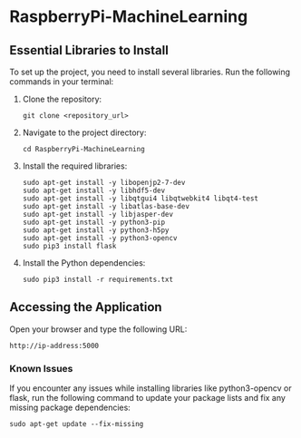 # RaspberryPi-MachineLearning

## Essential Libraries to Install
To set up the project, you need to install several libraries. Run the following commands in your terminal:

1. Clone the repository:
    ```
    git clone <repository_url>
    ```

2. Navigate to the project directory:
    ```
    cd RaspberryPi-MachineLearning
    ```

3. Install the required libraries:
    ```
    sudo apt-get install -y libopenjp2-7-dev
    sudo apt-get install -y libhdf5-dev
    sudo apt-get install -y libqtgui4 libqtwebkit4 libqt4-test
    sudo apt-get install -y libatlas-base-dev
    sudo apt-get install -y libjasper-dev
    sudo apt-get install -y python3-pip
    sudo apt-get install -y python3-h5py
    sudo apt-get install -y python3-opencv
    sudo pip3 install flask
    ```

4. Install the Python dependencies:
    ```
    sudo pip3 install -r requirements.txt
    ```

## Accessing the Application
Open your browser and type the following URL:


```
http://ip-address:5000
```


### Known Issues
If you encounter any issues while installing libraries like python3-opencv or flask, run the following command to update your package lists and fix any missing package dependencies:

```
sudo apt-get update --fix-missing
```